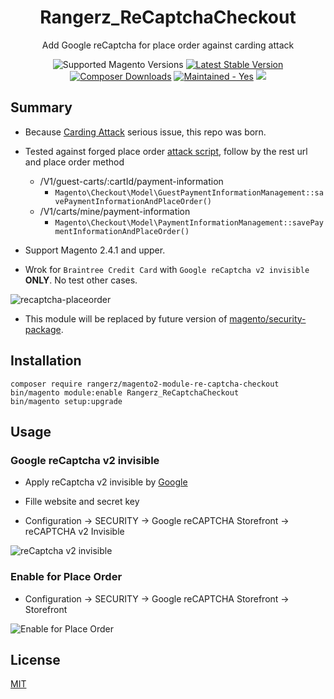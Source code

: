 <h1 align="center">Rangerz_ReCaptchaCheckout</h1>


<div align="center">
  <p>Add Google reCaptcha for place order against carding attack</p>
  <img src="https://img.shields.io/badge/magento-2.4-brightgreen.svg?logo=magento&longCache=true" alt="Supported Magento Versions" />
  <a href="https://packagist.org/packages/rangerz/magento2-module-re-captcha-checkout" target="_blank"><img src="https://img.shields.io/packagist/v/rangerz/magento2-module-re-captcha-checkout.svg" alt="Latest Stable Version" /></a>
  <a href="https://packagist.org/packages/rangerz/magento2-module-re-captcha-checkout" target="_blank"><img src="https://poser.pugx.org/rangerz/magento2-module-re-captcha-checkout/downloads" alt="Composer Downloads" /></a>
  <a href="https://github.com/rangerz/magento2-module-re-captcha-checkout/graphs/commit-activity" target="_blank"><img src="https://img.shields.io/badge/maintained%3F-yes-brightgreen.svg" alt="Maintained - Yes" /></a>
  <a href="https://opensource.org/licenses/MIT" target="_blank"><img src="https://img.shields.io/badge/license-MIT-blue.svg" /></a>
</div>



## Summary

- Because [Carding Attack](https://github.com/magento/magento2/issues/28614) serious issue, this repo was born.

- Tested against forged place order [attack script](https://gist.github.com/magenx/bdc56bf568caa3c23b2217055aef17b2), follow by the rest url and place order method
  - /V1/guest-carts/:cartId/payment-information
    -  `Magento\Checkout\Model\GuestPaymentInformationManagement::savePaymentInformationAndPlaceOrder()`
  - /V1/carts/mine/payment-information
    -  `Magento\Checkout\Model\PaymentInformationManagement::savePaymentInformationAndPlaceOrder()`

- Support Magento 2.4.1 and upper.

- Wrok for `Braintree Credit Card` with `Google reCaptcha v2 invisible` **ONLY**. No test other cases.

![recaptcha-placeorder](https://i.imgur.com/ACBeBse.png)

- This module will be replaced by future version of [magento/security-package](https://github.com/magento/security-package).



## Installation

```
composer require rangerz/magento2-module-re-captcha-checkout
bin/magento module:enable Rangerz_ReCaptchaCheckout
bin/magento setup:upgrade
```



## Usage

### Google reCaptcha v2 invisible

- Apply reCaptcha v2 invisible by [Google](https://www.google.com/recaptcha/admin)

- Fille website and secret key
- Configuration -> SECURITY -> Google reCAPTCHA Storefront -> reCAPTCHA v2 Invisible

![reCaptcha v2 invisible](https://i.imgur.com/RiF9RIE.png)



### Enable for Place Order

- Configuration -> SECURITY -> Google reCAPTCHA Storefront -> Storefront

![Enable for Place Order](https://i.imgur.com/rlDEoNe.png)



## License

[MIT](https://opensource.org/licenses/MIT)
